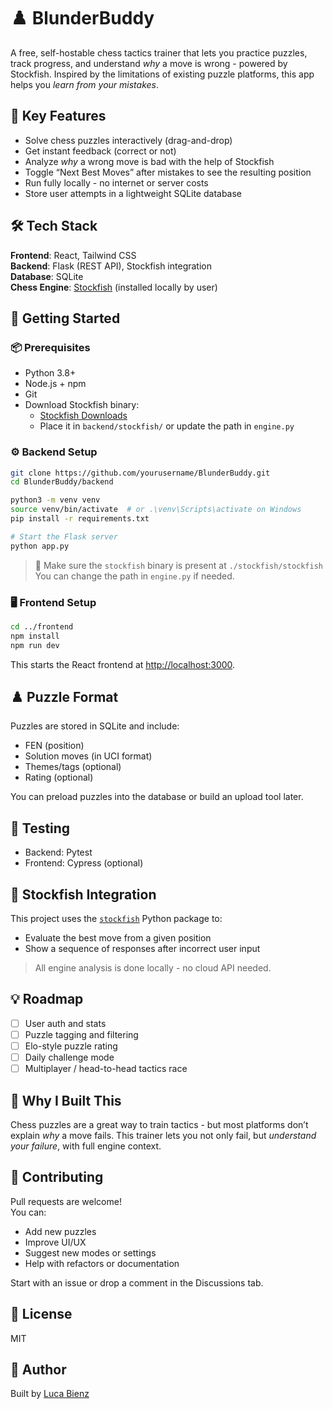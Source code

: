 # ♟️ BlunderBuddy

A free, self-hostable chess tactics trainer that lets you practice puzzles, track progress, and understand *why* a move is wrong - powered by Stockfish. Inspired by the limitations of existing puzzle platforms, this app helps you *learn from your mistakes*.

## 🧠 Key Features

- Solve chess puzzles interactively (drag-and-drop)
- Get instant feedback (correct or not)
- Analyze *why* a wrong move is bad with the help of Stockfish
- Toggle “Next Best Moves” after mistakes to see the resulting position
- Run fully locally - no internet or server costs
- Store user attempts in a lightweight SQLite database

## 🛠️ Tech Stack

**Frontend**: React, Tailwind CSS  
**Backend**: Flask (REST API), Stockfish integration  
**Database**: SQLite  
**Chess Engine**: [Stockfish](https://stockfishchess.org/download/) (installed locally by user)

## 🚀 Getting Started

### 📦 Prerequisites

- Python 3.8+
- Node.js + npm
- Git
- Download Stockfish binary:
  - [Stockfish Downloads](https://stockfishchess.org/download/)
  - Place it in `backend/stockfish/` or update the path in `engine.py`

### ⚙️ Backend Setup

```bash
git clone https://github.com/yourusername/BlunderBuddy.git
cd BlunderBuddy/backend

python3 -m venv venv
source venv/bin/activate  # or .\venv\Scripts\activate on Windows
pip install -r requirements.txt

# Start the Flask server
python app.py
```

> 🧠 Make sure the `stockfish` binary is present at `./stockfish/stockfish`  
> You can change the path in `engine.py` if needed.

### 🖥️ Frontend Setup

```bash
cd ../frontend
npm install
npm run dev
```

This starts the React frontend at [http://localhost:3000](http://localhost:3000).

## ♟️ Puzzle Format

Puzzles are stored in SQLite and include:

- FEN (position)
- Solution moves (in UCI format)
- Themes/tags (optional)
- Rating (optional)

You can preload puzzles into the database or build an upload tool later.

## 🧪 Testing

- Backend: Pytest
- Frontend: Cypress (optional)

## 🤖 Stockfish Integration

This project uses the [`stockfish`](https://pypi.org/project/stockfish/) Python package to:
- Evaluate the best move from a given position
- Show a sequence of responses after incorrect user input

> All engine analysis is done locally - no cloud API needed.

## 💡 Roadmap

- [ ] User auth and stats
- [ ] Puzzle tagging and filtering
- [ ] Elo-style puzzle rating
- [ ] Daily challenge mode
- [ ] Multiplayer / head-to-head tactics race

## 🧠 Why I Built This

Chess puzzles are a great way to train tactics - but most platforms don’t explain *why* a move fails. This trainer lets you not only fail, but *understand your failure*, with full engine context.

## 👐 Contributing

Pull requests are welcome!  
You can:
- Add new puzzles
- Improve UI/UX
- Suggest new modes or settings
- Help with refactors or documentation

Start with an issue or drop a comment in the Discussions tab.

## 📄 License

MIT

## 👋 Author

Built by [Luca Bienz](https://github.com/LucaBienz)
